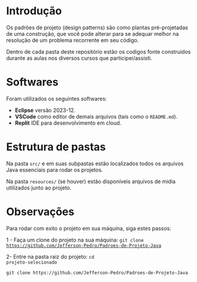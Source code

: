 # Introdução
Os padrões de projeto (design patterns) são como plantas pré-projetadas de uma construção, que você pode alterar para se adequar melhor na resolução de um problema recorrente em seu código.

Dentro de cada pasta deste repositório estão os codigos fonte construidos durante as aulas nos diversos cursos que participei/assisti.

# Softwares
Foram utilizados os seguintes softwares:

- **Eclipse** versão 2023-12.
- **VSCode** como editor de demais arquivos (tais como o `README.md`).
- **Replit** IDE para desenvolvimento em cloud.

# Estrutura de pastas

Na pasta `src/` e em suas subpastas estão localizados todos os arquivos Java essenciais para rodar os projetos. 

Na pasta `resources/` (se houver) estão disponíveis arquivos de midia utilizados junto ao projeto.

# Observações
Para rodar com exito o projeto em sua máquina, siga estes passos:

1 - Faça um clone do projeto na sua máquina: <code>git clone https://github.com/Jefferson-Pedro/Padroes-de-Projeto-Java</code>

2- Entre na pasta raiz do projeto: <code>cd projeto-selecionado</code>


```
git clone https://github.com/Jefferson-Pedro/Padroes-de-Projeto-Java
```


